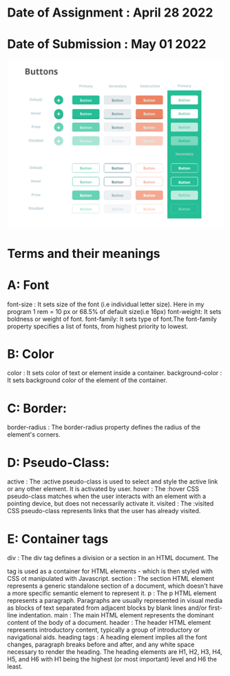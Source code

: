 # Date of Assignment : April 28 2022
# Date of Submission : May 01 2022
![screenshot](https://github.com/dikshangurung/wt-lab-assignment/blob/main/Lab/Lab%202/buttongit.png)

# Terms and their meanings
# A: Font
font-size : It sets size of the font (i.e individual letter size).
            Here in my program 1 rem = 10 px or 68.5% of default size(i.e 16px)
font-weight: It sets boldness or weight of font.
font-family: It sets type of font.The font-family property specifies a list of fonts, from highest priority to lowest.

# B: Color
color : It sets color of text or element inside a container.
background-color : It sets background color of the element of the container.
# C: Border:
border-radius : The border-radius property defines the radius of the element's corners.
# D: Pseudo-Class:
active : The :active pseudo-class is used to select and style the active link or any other element. It is activated by user.
hover : The :hover CSS pseudo-class matches when the user interacts with an element with a pointing device, but does not necessarily activate it.
visited : The :visited CSS pseudo-class represents links that the user has already visited.
# E: Container tags
div : 
The div tag defines a division or a section in an HTML document. The <div> tag is used as a container for HTML elements - which is then styled with CSS ot manipulated with Javascript.
section : 
The section HTML element represents a generic standalone section of a document, which doesn't have a more specific semantic element to represent it. 
p :
The p HTML element represents a paragraph. Paragraphs are usually represented in visual media as blocks of text separated from adjacent blocks by blank lines and/or first-line indentation.
main : 
  The main HTML element represents the dominant content of the body of a document.
header :
 The header HTML element represents introductory content, typically a group of introductory or navigational aids.
heading tags :
 A heading element implies all the font changes, paragraph breaks before and after, and any white space necessary to render the heading. The heading                       elements are H1, H2, H3, H4, H5, and H6 with H1 being the highest (or most important) level and H6 the least.
